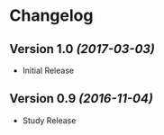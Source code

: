 Changelog
=========

Version 1.0 *(2017-03-03)*
----------------------------

 * Initial Release

Version 0.9 *(2016-11-04)*
----------------------------

 * Study Release
